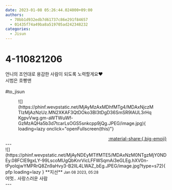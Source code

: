 ```yaml
---
date: 2023-01-08 05:26:44.024000+09:00
authors:
  - 70bb1d932edb7d61737c86e291f84657
  - 01435f74a49ba8a519705ad242348232
categories:
  - Jisun
---
```


# 4-110821206

<div class="post-container" markdown="1">
<div class="content-container md-sidebar__scrollwrap" markdown="1">

언니의 조언대로 용감한 사람이 되도록 노력할게요❤️ <br>시범은 호빵맨<br><br>\#to_jisun 
<figure markdown="1">
![](https://phinf.wevpstatic.net/MjAyMzAxMDhfMTg4/MDAxNjczMTIzMjAzNzUz.MN2XKAF3QtDOko3BI3tDgD36SmSR9lAUL3rHqKgpvVwg.gm-aWTWuWf-GzMzAQHa5b3d7tcarLsOGS5snkcpp9jQg.JPEG/image.jpg){ loading=lazy onclick="openFullscreen(this)"}
</figure>


</div>
</div>

<div style="text-align: right;" markdown="1">
<a href="https://weverse.io/fromis9/fanpost/4-110821206" style="text-align: right;">:material-share:{.big-emoji}</a>
</div>
---

<div class="comments-container md-sidebar__scrollwrap" markdown="1">
<div class="comment" markdown="1">
<div class='id-container' markdown="1">
![](https://phinf.wevpstatic.net/MjAyNDEyMTlfMTE5/MDAxNzM0NTgzMjY0NDEy.08FClE9gxLY-99LscoMUgQbKnrVicLFFWSqmAi3eGLEg.hXV0n-tPyoIqjwYMPRrQ8Zn9aHvy3-B2llL4LWAZ_bEg.JPEG/image.jpg?type=s72){ pfp loading=lazy }
**<span class="artist">지선</span>** <small>Jan 08 2023, 05:28</small><br>
</div>
<div class='comment-body' markdown="1">
어멋.. 사랑스러운 사람
</div>
</div>
</div>
---

